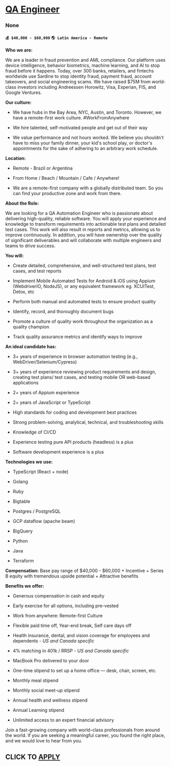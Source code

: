 # [QA Engineer](https://www.remotewlb.com/apply/qa-engineer-134287)  
### None  
#### `💰 $40,000 - $60,000` `🌎 Latin America - Remote`  

**Who we are:**

We are a leader in fraud prevention and AML compliance. Our platform uses device intelligence, behavior biometrics, machine learning, and AI to stop fraud before it happens. Today, over 300 banks, retailers, and fintechs worldwide use Sardine to stop identity fraud, payment fraud, account takeovers, and social engineering scams. We have raised $75M from world-class investors including Andreessen Horowitz, Visa, Experian, FIS, and Google Ventures.

 **Our culture:**

  * We have hubs in the Bay Area, NYC, Austin, and Toronto. However, we have a remote-first work culture. #WorkFromAnywhere

  * We hire talented, self-motivated people and get out of their way

  * We value performance and not hours worked. We believe you shouldn't have to miss your family dinner, your kid's school play, or doctor's appointments for the sake of adhering to an arbitrary work schedule.

 **Location:**

  * Remote - Brazil or Argentina

  * From Home / Beach / Mountain / Cafe / Anywhere!

  * We are a remote-first company with a globally distributed team. So you can find your productive zone and work from there.

 **About the Role:**

We are looking for a QA Automation Engineer who is passionate about delivering high-quality, reliable software. You will apply your experience and knowledge to transform requirements into actionable test plans and detailed test cases. This work will also result in reports and metrics, allowing us to improve continuously. In addition, you will have ownership over the quality of significant deliverables and will collaborate with multiple engineers and teams to drive success.

 **You will:**

  * Create detailed, comprehensive, and well-structured test plans, test cases, and test reports

  * Implement Mobile Automated Tests for Android & iOS using Appium (WebdriverIO, NodeJS), or any equivalent framework eg. XCUITest, Detox, etc

  * Perform both manual and automated tests to ensure product quality

  * Identify, record, and thoroughly document bugs

  * Promote a culture of quality work throughout the organization as a quality champion

  * Track quality assurance metrics and identify ways to improve

 **An ideal candidate has:**

  * 3+ years of experience in browser automation testing (e.g., WebDriver/Selenium/Cypress)

  * 3+ years of experience reviewing product requirements and design, creating test plans/ test cases, and testing mobile OR web-based applications

  * 2+ years of Appium experience

  * 2+ years of JavaScript or TypeScript

  * High standards for coding and development best practices

  * Strong problem-solving, analytical, technical, and troubleshooting skills

  * Knowledge of CI/CD

  * Experience testing pure API products (headless) is a plus

  * Software development experience is a plus

 **Technologies we use:**

  * TypeScript (React + node)

  * Golang

  * Ruby

  * Bigtable

  * Postgres / PostgreSQL

  * GCP dataflow (apache beam)

  * BigQuery

  * Python

  * Java

  * Terraform  

 **Compensation:** Base pay range of $40,000 - $60,000 + Incentive + Series B equity with tremendous upside potential + Attractive benefits

 **Benefits we offer:**

  * Generous compensation in cash and equity

  * Early exercise for all options, including pre-vested

  * Work from anywhere: Remote-first Culture

  * Flexible paid time off, Year-end break, Self care days off

  * Health insurance, dental, and vision coverage for employees and dependents - _US and Canada specific_

  * 4% matching in 401k / RRSP - _US and Canada specific_

  * MacBook Pro delivered to your door

  * One-time stipend to set up a home office — desk, chair, screen, etc.

  * Monthly meal stipend

  * Monthly social meet-up stipend

  * Annual health and wellness stipend

  * Annual Learning stipend

  * Unlimited access to an expert financial advisory

Join a fast-growing company with world-class professionals from around the world. If you are seeking a meaningful career, you found the right place, and we would love to hear from you.

  
## CLICK TO [APPLY](https://www.remotewlb.com/apply/qa-engineer-134287)

